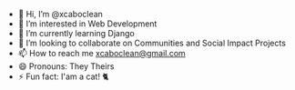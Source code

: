 - 👋 Hi, I’m @xcaboclean
- 👀 I’m interested in Web Development
- 🌱 I’m currently learning Django
- 💞️ I’m looking to collaborate on Communities and Social Impact Projects
- 📫 How to reach me xcaboclean@gmail.com
- 😄 Pronouns: They Theirs
- ⚡ Fun fact: I'am a cat! 🐈

<!---
xcaboclean/xcaboclean is a ✨ special ✨ repository because its `README.md` (this file) appears on your GitHub profile.
You can click the Preview link to take a look at your changes.
--->
